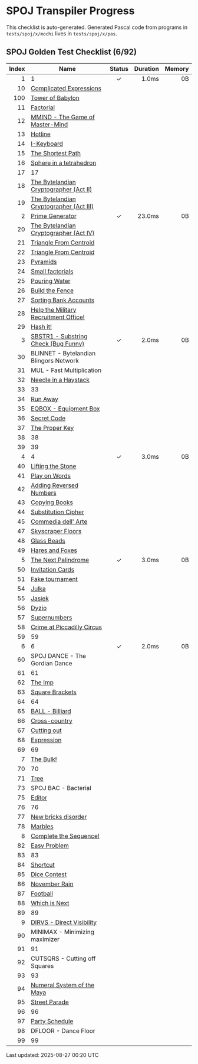 # SPOJ Transpiler Progress

This checklist is auto-generated.
Generated Pascal code from programs in `tests/spoj/x/mochi` lives in `tests/spoj/x/pas`.

## SPOJ Golden Test Checklist (6/92)
| Index | Name | Status | Duration | Memory |
|------:|------|:-----:|---------:|-------:|
| 1 | 1 | ✓ | 1.0ms | 0B |
| 10 | [Complicated Expressions](https://www.spoj.com/problems/CMEXPR/) |   |  |  |
| 100 | [Tower of Babylon](https://www.spoj.com/problems/BABTWR/) |   |  |  |
| 11 | [Factorial](https://www.spoj.com/problems/FCTRL/) |   |  |  |
| 12 | [MMIND - The Game of Master-Mind](https://www.spoj.com/problems/MMIND/) |   |  |  |
| 13 | [Hotline](https://www.spoj.com/problems/HOTLINE/) |   |  |  |
| 14 | [I-Keyboard](https://www.spoj.com/problems/IKEYB/) |   |  |  |
| 15 | [The Shortest Path](https://www.spoj.com/problems/SHPATH/) |   |  |  |
| 16 | [Sphere in a tetrahedron](https://www.spoj.com/problems/TETRA/) |   |  |  |
| 17 | 17 |   |  |  |
| 18 | [The Bytelandian Cryptographer (Act II)](https://www.spoj.com/problems/CRYPTO2/) |   |  |  |
| 19 | [The Bytelandian Cryptographer (Act III)](https://www.spoj.com/problems/CRYPTO3/) |   |  |  |
| 2 | [Prime Generator](https://www.spoj.com/problems/PRIME1/) | ✓ | 23.0ms | 0B |
| 20 | [The Bytelandian Cryptographer (Act IV)](https://www.spoj.com/problems/CRYPTO4/) |   |  |  |
| 21 | [Triangle From Centroid](https://www.spoj.com/problems/TRICENTR/) |   |  |  |
| 22 | [Triangle From Centroid](https://www.spoj.com/problems/TRICENTR/) |   |  |  |
| 23 | [Pyramids](https://www.spoj.com/problems/PIR/) |   |  |  |
| 24 | [Small factorials](https://www.spoj.com/problems/FCTRL2/) |   |  |  |
| 25 | [Pouring Water](https://www.spoj.com/problems/POUR1/) |   |  |  |
| 26 | [Build the Fence](https://www.spoj.com/problems/BSHEEP/) |   |  |  |
| 27 | [Sorting Bank Accounts](https://www.spoj.com/problems/SBANK/) |   |  |  |
| 28 | [Help the Military Recruitment Office!](https://www.spoj.com/problems/HMRO/) |   |  |  |
| 29 | [Hash it!](https://www.spoj.com/problems/HASHIT/) |   |  |  |
| 3 | [SBSTR1 - Substring Check (Bug Funny)](https://www.spoj.com/problems/SBSTR1/) | ✓ | 2.0ms | 0B |
| 30 | BLINNET - Bytelandian Blingors Network |   |  |  |
| 31 | MUL - Fast Multiplication |   |  |  |
| 32 | [Needle in a Haystack](https://www.spoj.com/problems/NHAY) |   |  |  |
| 33 | 33 |   |  |  |
| 34 | [Run Away](https://www.spoj.com/problems/RUNAWAY/) |   |  |  |
| 35 | [EQBOX - Equipment Box](https://www.spoj.com/problems/EQBOX/) |   |  |  |
| 36 | [Secret Code](https://www.spoj.com/problems/CODE1) |   |  |  |
| 37 | [The Proper Key](https://www.spoj.com/problems/PROPKEY/) |   |  |  |
| 38 | 38 |   |  |  |
| 39 | 39 |   |  |  |
| 4 | 4 | ✓ | 3.0ms | 0B |
| 40 | [Lifting the Stone](https://www.spoj.com/problems/STONE/) |   |  |  |
| 41 | [Play on Words](https://www.spoj.com/problems/WORDS1/) |   |  |  |
| 42 | [Adding Reversed Numbers](https://www.spoj.com/problems/ADDREV/) |   |  |  |
| 43 | [Copying Books](https://www.spoj.com/problems/BOOKS1/) |   |  |  |
| 44 | [Substitution Cipher](https://www.spoj.com/problems/SCYPHER/) |   |  |  |
| 45 | [Commedia dell' Arte](https://www.spoj.com/problems/COMMEDIA/) |   |  |  |
| 47 | [Skyscraper Floors](https://www.spoj.com/problems/SCRAPER/) |   |  |  |
| 48 | [Glass Beads](https://www.spoj.com/problems/BEADS/) |   |  |  |
| 49 | [Hares and Foxes](https://www.spoj.com/problems/HAREFOX/) |   |  |  |
| 5 | [The Next Palindrome](https://www.spoj.com/problems/PALIN/) | ✓ | 3.0ms | 0B |
| 50 | [Invitation Cards](https://www.spoj.com/problems/INCARDS/) |   |  |  |
| 51 | [Fake tournament](https://www.spoj.com/problems/TOUR) |   |  |  |
| 54 | [Julka](https://www.spoj.com/problems/JULKA/) |   |  |  |
| 55 | [Jasiek](https://www.spoj.com/problems/JASIEK/) |   |  |  |
| 56 | [Dyzio](https://www.spoj.com/problems/DYZIO/) |   |  |  |
| 57 | [Supernumbers](https://www.spoj.com/problems/SUPPER/) |   |  |  |
| 58 | [Crime at Piccadilly Circus](https://www.spoj.com/problems/PICAD/) |   |  |  |
| 59 | 59 |   |  |  |
| 6 | 6 | ✓ | 2.0ms | 0B |
| 60 | SPOJ DANCE - The Gordian Dance |   |  |  |
| 61 | 61 |   |  |  |
| 62 | [The Imp](https://www.spoj.com/problems/IMP/) |   |  |  |
| 63 | [Square Brackets](https://www.spoj.com/problems/SQRBR/) |   |  |  |
| 64 | 64 |   |  |  |
| 65 | [BALL - Billiard](https://www.spoj.com/problems/BALL1/) |   |  |  |
| 66 | [Cross-country](https://www.spoj.com/problems/CRSCNTRY/) |   |  |  |
| 67 | [Cutting out](https://www.spoj.com/problems/CUTOUT/) |   |  |  |
| 68 | [Expression](https://www.spoj.com/problems/EXPR1/) |   |  |  |
| 69 | 69 |   |  |  |
| 7 | [The Bulk!](https://www.spoj.com/problems/BULK/) |   |  |  |
| 70 | 70 |   |  |  |
| 71 | [Tree](https://www.spoj.com/problems/TREE1/) |   |  |  |
| 73 | SPOJ BAC - Bacterial |   |  |  |
| 75 | [Editor](https://www.spoj.com/problems/EDIT1/) |   |  |  |
| 76 | 76 |   |  |  |
| 77 | [New bricks disorder](https://www.spoj.com/problems/BRICKS/) |   |  |  |
| 78 | [Marbles](https://www.spoj.com/problems/MARBLES/) |   |  |  |
| 8 | [Complete the Sequence!](https://www.spoj.com/problems/CMPLS/) |   |  |  |
| 82 | [Easy Problem](https://www.spoj.com/problems/EASYPIE/) |   |  |  |
| 83 | 83 |   |  |  |
| 84 | [Shortcut](https://www.spoj.com/problems/SHORTCUT/) |   |  |  |
| 85 | [Dice Contest](https://www.spoj.com/problems/DICE1/) |   |  |  |
| 86 | [November Rain](https://www.spoj.com/problems/RAIN1/) |   |  |  |
| 87 | [Football](https://www.spoj.com/problems/FOOTBALL/) |   |  |  |
| 88 | [Which is Next](https://www.spoj.com/problems/TREE2/) |   |  |  |
| 89 | 89 |   |  |  |
| 9 | [DIRVS - Direct Visibility](https://www.spoj.com/problems/DIRVS/) |   |  |  |
| 90 | MINIMAX - Minimizing maximizer |   |  |  |
| 91 | 91 |   |  |  |
| 92 | CUTSQRS - Cutting off Squares |   |  |  |
| 93 | 93 |   |  |  |
| 94 | [Numeral System of the Maya](https://www.spoj.com/problems/MAYA/) |   |  |  |
| 95 | [Street Parade](https://www.spoj.com/problems/STPAR/) |   |  |  |
| 96 | 96 |   |  |  |
| 97 | [Party Schedule](https://www.spoj.com/problems/PARTY/) |   |  |  |
| 98 | DFLOOR - Dance Floor |   |  |  |
| 99 | 99 |   |  |  |
Last updated: 2025-08-27 00:20 UTC
